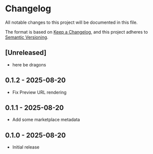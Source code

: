 # Changelog

All notable changes to this project will be documented in this file.

The format is based on [Keep a Changelog](https://keepachangelog.com/en/1.0.0/),
and this project adheres to [Semantic Versioning](https://semver.org/spec/v2.0.0.html).

## [Unreleased]

- here be dragons

## 0.1.2 - 2025-08-20

- Fix Preview URL rendering

## 0.1.1 - 2025-08-20

- Add some marketplace metadata

## 0.1.0 - 2025-08-20

- Initial release
